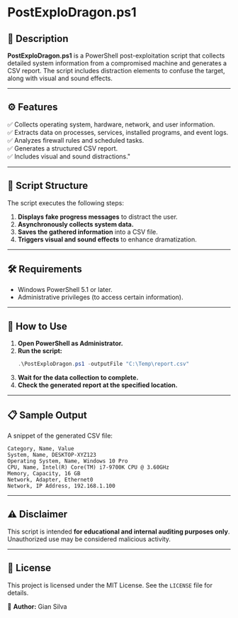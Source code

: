 # PostExploDragon.ps1

## 📌 Description
**PostExploDragon.ps1** is a PowerShell post-exploitation script that collects detailed system information from a compromised machine and generates a CSV report. The script includes distraction elements to confuse the target, along with visual and sound effects.

---

## ⚙️ Features
✅ Collects operating system, hardware, network, and user information.<br>
✅ Extracts data on processes, services, installed programs, and event logs.<br>
✅ Analyzes firewall rules and scheduled tasks.<br>
✅ Generates a structured CSV report.<br>
✅ Includes visual and sound distractions."<br>

---

## 📂 Script Structure

The script executes the following steps:
1. **Displays fake progress messages** to distract the user.
2. **Asynchronously collects system data.**
3. **Saves the gathered information** into a CSV file.
4. **Triggers visual and sound effects** to enhance dramatization.

---

## 🛠️ Requirements
- Windows PowerShell 5.1 or later.
- Administrative privileges (to access certain information).

---

## 🚀 How to Use

1. **Open PowerShell as Administrator.**
2. **Run the script:**
   ```powershell
   .\PostExploDragon.ps1 -outputFile "C:\Temp\report.csv"
   ```
3. **Wait for the data collection to complete.**
4. **Check the generated report at the specified location.**

---

## 📋 Sample Output

A snippet of the generated CSV file:

```csv
Category, Name, Value
System, Name, DESKTOP-XYZ123
Operating System, Name, Windows 10 Pro
CPU, Name, Intel(R) Core(TM) i7-9700K CPU @ 3.60GHz
Memory, Capacity, 16 GB
Network, Adapter, Ethernet0
Network, IP Address, 192.168.1.100
```

---

## ⚠️ Disclaimer
This script is intended **for educational and internal auditing purposes only**. Unauthorized use may be considered malicious activity.

---

## 📜 License
This project is licensed under the MIT License. See the `LICENSE` file for details.

📌 **Author:** Gian Silva  


